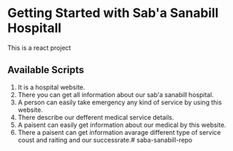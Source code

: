 # Getting Started with Sab'a Sanabill Hospitall

This is a react project 

## Available Scripts
1. It is a hospital website.
2. There you can get all information about our sab'a sanabill hospital.
3. A person can easily take emergency any kind of service by using this website.
4. There describe our defferent medical service details.
5. A paisent can easily get information about our medical by this website.
6. There a paisent can get information avarage different type of service coust and raiting and our successrate.# saba-sanabill-repo

